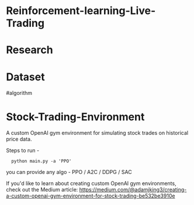 
# Reinforcement-learning-Live-Trading

# Research

# Dataset

#algorithm

# Stock-Trading-Environment

A custom OpenAI gym environment for simulating stock trades on historical price data.

Steps to run -

      python main.py -a 'PPO'


you can provide any algo - PPO / A2C / DDPG / SAC

If you'd like to learn about creating custom OpenAI gym environments, check out the Medium article: https://medium.com/@adamjking3/creating-a-custom-openai-gym-environment-for-stock-trading-be532be3910e

